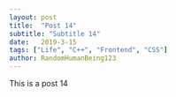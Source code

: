 ```yaml
---
layout: post
title:  "Post 14"
subtitle: "Subtitle 14"
date:   2019-3-15
tags: ["Life", "C++", "Frontend", "CSS"]
author: RandomHumanBeing123
---
```

This is a post 14
